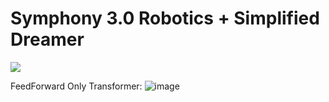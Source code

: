 # Symphony 3.0 Robotics + Simplified Dreamer



[<img src="https://github.com/timurgepard/Simphony/assets/13238473/7fcb2907-0741-4aa9-9b7c-5da7b25bc330">](https://www.youtube.com/watch?v=_lIypdb3eHs)

FeedForward Only Transformer:
![image](https://github.com/timurgepard/Simphony/assets/13238473/849ec01d-13b4-4fb6-9efd-b6bcb97bb553)

